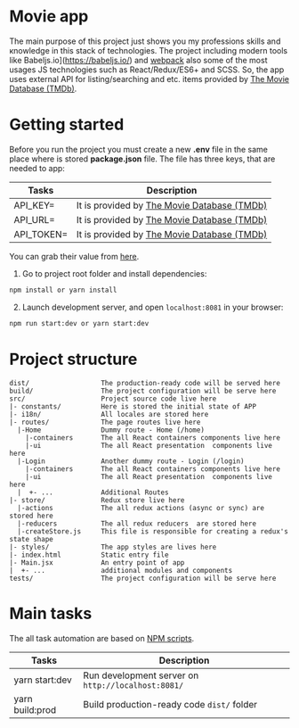 # Movie app

The main purpose of this project just shows you my professions skills and кnowledge in this stack of technologies.
The project including modern tools like Babeljs.io](https://babeljs.io/) and [webpack](https://webpack.js.org/) also some of the most usages JS technologies such as React/Redux/ES6+ and SCSS. 
So, the app uses external API for listing/searching and etc. items provided by [The Movie Database (TMDb)](https://www.themoviedb.org).

# Getting started
Before you run the project you must create a new **.env** file in the same place where is stored **package.json** file.
The file has three keys, that are needed to app: 

Tasks      | Description
-----------|---------------------------------------------------------------------------------------
API_KEY=   | It is provided by [The Movie Database (TMDb)](https://www.themoviedb.org) 
API_URL=   | It is provided by [The Movie Database (TMDb)](https://www.themoviedb.org)
API_TOKEN= | It is provided by [The Movie Database (TMDb)](https://www.themoviedb.org)

You can grab their value from [here](https://www.themoviedb.org/settings/api).

1. Go to project root folder and install dependencies:
 ```bash
 npm install or yarn install
 ```
 
2. Launch development server, and open `localhost:8081` in your browser:
 ```bash
 npm run start:dev or yarn start:dev
 ```
 
# Project structure

```
dist/                  The production-ready code will be served here
build/                 The project configuration will be serve here
src/                   Project source code live here
|- constants/          Here is stored the initial state of APP
|- i18n/               All locales are stored here
|- routes/             The page routes live here
  |-Home               Dummy route - Home (/home) 
    |-containers       The all React containers components live here
    |-ui               The all React presentation  components live here
  |-Login              Another dummy route - Login (/login) 
    |-containers       The all React containers components live here
    |-ui               The all React presentation  components live here
  |  +- ...            Аdditional Routes 
|- store/              Redux store live here
  |-actions            The all redux actions (async or sync) are stored here  
  |-reducers           The all redux reducers  are stored here  
  |-createStore.js     This file is responsible for creating a redux's state shape
|- styles/             The app styles are lives here
|- index.html          Static entry file
|- Main.jsx            An entry point of app
|  +- ...              additional modules and components
tests/                 The project configuration will be serve here

```

# Main tasks

The all task automation are based on [NPM scripts](https://docs.npmjs.com/misc/scripts).

Tasks             | Description
------------------|---------------------------------------------------------------------------------------
yarn start:dev    | Run development server on `http://localhost:8081/`
yarn  build:prod  | Build production-ready code `dist/` folder
 
